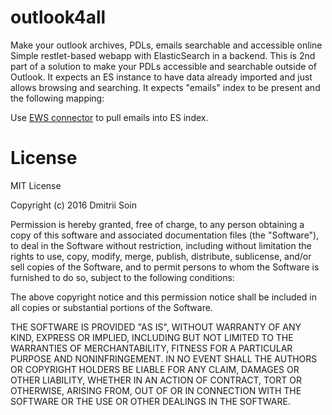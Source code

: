 # outlook4all
Make your outlook archives, PDLs, emails searchable and accessible online
Simple restlet-based webapp with ElasticSearch in a backend. This is 2nd part of a solution to make your PDLs accessible and searchable
outside of Outlook. It expects an ES instance to have data already imported and just allows browsing and searching. 
It expects "emails" index to be present and the following mapping:
<TBD>

Use [EWS connector](https://github.com/dsoin/EWSPuller) to pull emails into ES index. 

<h1>License</h1>
MIT License

Copyright (c) 2016 Dmitrii Soin

Permission is hereby granted, free of charge, to any person obtaining a copy
of this software and associated documentation files (the "Software"), to deal
in the Software without restriction, including without limitation the rights
to use, copy, modify, merge, publish, distribute, sublicense, and/or sell
copies of the Software, and to permit persons to whom the Software is
furnished to do so, subject to the following conditions:

The above copyright notice and this permission notice shall be included in all
copies or substantial portions of the Software.

THE SOFTWARE IS PROVIDED "AS IS", WITHOUT WARRANTY OF ANY KIND, EXPRESS OR
IMPLIED, INCLUDING BUT NOT LIMITED TO THE WARRANTIES OF MERCHANTABILITY,
FITNESS FOR A PARTICULAR PURPOSE AND NONINFRINGEMENT. IN NO EVENT SHALL THE
AUTHORS OR COPYRIGHT HOLDERS BE LIABLE FOR ANY CLAIM, DAMAGES OR OTHER
LIABILITY, WHETHER IN AN ACTION OF CONTRACT, TORT OR OTHERWISE, ARISING FROM,
OUT OF OR IN CONNECTION WITH THE SOFTWARE OR THE USE OR OTHER DEALINGS IN THE
SOFTWARE.
